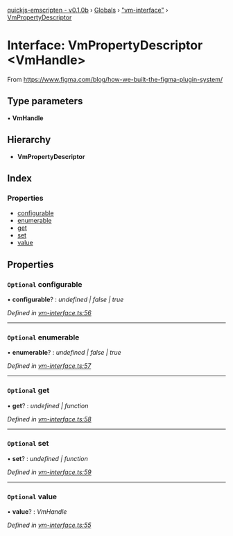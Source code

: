 [quickjs-emscripten - v0.1.0b](../README.md) › [Globals](../globals.md) › ["vm-interface"](../modules/_vm_interface_.md) › [VmPropertyDescriptor](_vm_interface_.vmpropertydescriptor.md)

# Interface: VmPropertyDescriptor <**VmHandle**>

From https://www.figma.com/blog/how-we-built-the-figma-plugin-system/

## Type parameters

▪ **VmHandle**

## Hierarchy

* **VmPropertyDescriptor**

## Index

### Properties

* [configurable](_vm_interface_.vmpropertydescriptor.md#optional-configurable)
* [enumerable](_vm_interface_.vmpropertydescriptor.md#optional-enumerable)
* [get](_vm_interface_.vmpropertydescriptor.md#optional-get)
* [set](_vm_interface_.vmpropertydescriptor.md#optional-set)
* [value](_vm_interface_.vmpropertydescriptor.md#optional-value)

## Properties

### `Optional` configurable

• **configurable**? : *undefined | false | true*

*Defined in [vm-interface.ts:56](https://github.com/justjake/quickjs-emscripten/blob/aff5edf/ts/vm-interface.ts#L56)*

___

### `Optional` enumerable

• **enumerable**? : *undefined | false | true*

*Defined in [vm-interface.ts:57](https://github.com/justjake/quickjs-emscripten/blob/aff5edf/ts/vm-interface.ts#L57)*

___

### `Optional` get

• **get**? : *undefined | function*

*Defined in [vm-interface.ts:58](https://github.com/justjake/quickjs-emscripten/blob/aff5edf/ts/vm-interface.ts#L58)*

___

### `Optional` set

• **set**? : *undefined | function*

*Defined in [vm-interface.ts:59](https://github.com/justjake/quickjs-emscripten/blob/aff5edf/ts/vm-interface.ts#L59)*

___

### `Optional` value

• **value**? : *VmHandle*

*Defined in [vm-interface.ts:55](https://github.com/justjake/quickjs-emscripten/blob/aff5edf/ts/vm-interface.ts#L55)*
